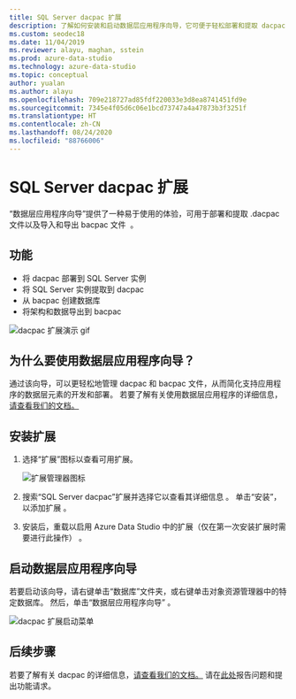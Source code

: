 ```yaml
---
title: SQL Server dacpac 扩展
description: 了解如何安装和启动数据层应用程序向导，它可便于轻松部署和提取 dacpac 文件，以及导入和导出 bacpac 文件。
ms.custom: seodec18
ms.date: 11/04/2019
ms.reviewer: alayu, maghan, sstein
ms.prod: azure-data-studio
ms.technology: azure-data-studio
ms.topic: conceptual
author: yualan
ms.author: alayu
ms.openlocfilehash: 709e218727ad85fdf220033e3d8ea8741451fd9e
ms.sourcegitcommit: 7345e4f05d6c06e1bcd73747a4a47873b3f3251f
ms.translationtype: HT
ms.contentlocale: zh-CN
ms.lasthandoff: 08/24/2020
ms.locfileid: "88766006"
---
```

# <a name="sql-server-dacpac-extension"></a>SQL Server dacpac 扩展

“数据层应用程序向导”提供了一种易于使用的体验，可用于部署和提取 .dacpac 文件以及导入和导出 bacpac 文件   。


## <a name="features"></a>功能

* 将 dacpac 部署到 SQL Server 实例
* 将 SQL Server 实例提取到 dacpac
* 从 bacpac 创建数据库
* 将架构和数据导出到 bacpac

![dacpac 扩展演示 gif](media/extensions/sql-server-dacpac-extension/dacpac-extension-demo.gif)


## <a name="why-would-i-use-the-data-tier-application-wizard"></a>为什么要使用数据层应用程序向导？

通过该向导，可以更轻松地管理 dacpac 和 bacpac 文件，从而简化支持应用程序的数据层元素的开发和部署。 若要了解有关使用数据层应用程序的详细信息，[请查看我们的文档。](../relational-databases/data-tier-applications/data-tier-applications.md?view=sql-server-2017)


## <a name="install-the-extension"></a>安装扩展

1. 选择“扩展”图标以查看可用扩展。

    ![扩展管理器图标](media/extensions/extension-manager-icon.png)

2. 搜索“SQL Server dacpac”扩展并选择它以查看其详细信息  。 单击“安装”，以添加扩展  。

3. 安装后，重载以启用 Azure Data Studio 中的扩展（仅在第一次安装扩展时需要进行此操作）  。


## <a name="launch-the-data-tier-application-wizard"></a>启动数据层应用程序向导

若要启动该向导，请右键单击“数据库”文件夹，或右键单击对象资源管理器中的特定数据库。 然后，单击“数据层应用程序向导”  。

![dacpac 扩展启动菜单](media/extensions/sql-server-dacpac-extension/dacpac-extension-launch.png)


## <a name="next-steps"></a>后续步骤

若要了解有关 dacpac 的详细信息，[请查看我们的文档。](../relational-databases/data-tier-applications/data-tier-applications.md?view=sql-server-2017)
请在[此处](https://github.com/microsoft/azuredatastudio/issues)报告问题和提出功能请求。